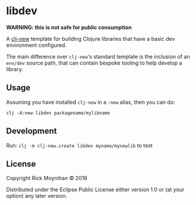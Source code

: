 # libdev

**WARNING: this is not safe for public consumption**

A [clj-new](https://github.com/seancorfield/clj-new) template for
building Clojure libraries that have a basic dev environment
configured.

The main difference over `clj-new`'s standard template is the
inclusion of an `env/dev` source path, that can contain bespoke
tooling to help develop a library.

## Usage

Assuming you have installed `clj-new` in a `:new` alias, then you can
do:

`clj -A:new libdev packagename/mylibname`

## Development

Run: `clj -m clj-new.create libdev myname/mynewlib` to test

## License

Copyright Rick Moynihan © 2018

Distributed under the Eclipse Public License either version 1.0 or (at
your option) any later version.
